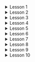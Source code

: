 <details>
<summary>Lesson 1</summary>
    <ul>
        <details>
        <summary>1. Programming paradigms</summary>
            <ul>
                <li>Programming paradigms nima va ular qaysilar ?</li>
                <li>Procedural Programming nima ?</li>
                <li>OOP nima ?</li>
                <li>Functional Programming nima ?</li>
                <li>Reactive Programming nima ?</li>
                <li>Procedural Programming and Object-oriented Programming farqi nima ?</li>
            </ul>
        </details>
    </ul>
    <ul>
        <details>
        <summary>2. OOP</summary>
            <ul>
                <li>OOP kontsepsiyalari qaysilar ?</li>
                <li>OOP ning asosiy ustunlari qaysilar ?</li>
                <li>Class deb nimaga aytiladi ?</li> 
                <li>Object deb nimaga aytiladi ?</li> 
                <li>Method deb nimaga aytiladi ?</li> 
                <li>Field deb nimaga aytiladi ?</li> 
            </ul>
        </details>
    </ul>
    <ul>
        <details>
        <summary>3. Constructor</summary>
            <ul>
                <li>Constructor nima uchun kerak ?</li>
                <li>Constructorning qanaqa turlari bor ?</li>
                <li>Biz constructor yaratsak ham class ichida default constructor bo'ladimi ?</li>
                <li>Constructor qachon chaqiriladi ?</li>
                <li>Bitta Class ichida bir nechta constructor bo'lishi mumkinmi ?</li>
                <li>Default Constructor qanaqa constructor ?</li>
                <li>No-Arg Constructor qanaqa constructor ?</li>
                <li>Parametrized Constructor qanaqa constructor ?</li>
                <li>Copy Constructor qanaqa constructor ?</li>
                <li>Chaining Constructor qanaqa constructor ?</li>
                <li>Compact Constructor qanaqa constructor ?</li>
            </ul>
        </details>
    </ul>
</details>

<details>
<summary>Lesson 2</summary>
    <ul>
        <details>
        <summary>1. Encapsulation</summary>
            <ul>
                <li>Encapsulation nima ? Nimaga Data hiding deyiladi ?</li>
                <li>Encapsulationga qanday erishamiz ?</li>
                <li>Encapsulationga qanday afzalliklari bor ?</li>
                <li>Getter va Setter methodlari nima fazifani bajaradi ? </li>
                <li>Getter va Setter methodlari ishlatilishidagi xatolar ? </li>
            </ul>
        </details>
    </ul>
    <ul>
        <details>
        <summary>2. Package</summary>
            <ul>
                <li>Packagelar bizga nimaga kerak ?</li>
                <li>Packagelarni qanday nomlash kerak ?</li>
                <li>Package azolari (members) deb nimaga aytiladi ?</li>
                <li>Tashqaridagi package azolaridan qanday foydalanish turlari bor ?</li>
            </ul>
        </details>
    </ul>
</details>

<details>
<summary>Lesson 3</summary>
    <ul>
        <details>
        <summary>1. Inheritance</summary>
            <ul>
                <li>Inheritance nima ?</li>
                <li>Inheritance nima uchun kerak ?</li>
                <li>Inheritancening qanaqa turlari bor ? va misollar keltiring.</li>
                <li>Javada bir nechta Inheritancedan foydalansa bo'ladimi ?</li>
                <li>Superclass va subclass qanday classlar ?</li>
                <li>Supclass superclassni nimalarini meros qilib oladi ?</li>
                <li>Cospic class deb qaysi classga aytiladi ?</li>
                <li>Cospic classning qanday methodlari bor ?</li>
            </ul>
        </details>
    </ul>
    <ul>
        <details>
        <summary>2. Access Modifier</summary>
            <ul>
                <li>Access modifierlar nima uchun kerak ?</li>
                <li>Access modifierning qanday turlari bor ? va tarif bering</li>
                <li>Private constructor yarata olamizmi ? va uning vazifasi qanday ?</li>
                <li>Access modifierlarini qaysilarini class bilan ishlata olamiz ?</li>
                <li>Biz SuperClassning protected constructoridan foydalana olamizmi ?</li>
                <li>Private modifier nimalarda ishlatiladi va ishlatish uchun qayerlarga ruxsat beradi ?</li>
            </ul>
        </details>
    </ul>
    <ul>
        <details>
        <summary>3. Relationships</summary>
            <ul>
                <li>Classlar orasida qanday relationshiplar bor ?</li>
                <li>User-A munosabat turi qayerda ishlatiladi ?</li>
                <li>Has-A munosabat turi qayerda ishlatiladi ?</li>
                <li>Is-A munosabat turi qayerda ishlatiladi ?</li>
                <li>Is-A munosabatga erishi uchun qanday keywordlar ishlatiladi ?</li>
                <li>Has-A munosabating qanday turlari bor ?</li>
                <li>Composition, Aggregation va Association farqlari ?</li>
            </ul>
        </details>
    </ul>
</details>

<details>
<summary>Lesson 4</summary>
    <ul>
        <details>
        <summary>1. Polymorphism</summary>
            <ul>
                <li>Polymorphism nima ?</li>
                <li>Polymorphismning turlari ?</li>
                <li>Static Polymorphism nima ?</li>
                <li>Dynamic Polymorphism nima ?</li>
                <li>Polymorphism va Inheritanceni farqi ?</li>
                <li>Polymorphismning foydali taraflari nima ?</li>
            </ul>
        </details>
    </ul>
    <ul>
        <details>
        <summary>2. Overloading</summary>
            <ul>
                <li>Overloading nima ?</li>
                <li>Overload methodning qoidalari ?</li>
                <li>Static methodlarni overload qilolamizmi ?</li>
                <li>Bir xil signature va har xil return type ga ega bo'lagn methodlar yarata olamizmi ?</li>
                <li>Overloading Dynamic binding ga misol bola oladimi ?</li>
             </ul>
        </details>
    </ul>
    <ul>
        <details>
        <summary>3. Overriding</summary>
            <ul>
                <li>Overriding nima ?</li>
                <li>Override methodining qoidalari ?</li>
                <li>Override qilingan methodni signatureini o'zgartira olamizmi ?</li>
                <li>Class fieldlari override boladimi?</li>
                <li>Binding nima ?</li>
                <li>Static Binding nima ?</li>
                <li>Dynamic Binding nima ?</li>
            </ul>
        </details>
    </ul>
    <ul>
        <details>
        <summary>4. Access Modifiers in case of Overriding</summary>
            <ul>
                <li>Static methodlarni override qila olamizmi ?</li>
                <li>Final methodlarni override qila olamizmi ?</li>
                <li>Private methodlarni override qila olamizmi ?</li>
                <li>Protected bolgan methodni override qilib boshqa access modifier bilan elon qila olamizmi?</li>
            </ul>
        </details>
    </ul>
</details>

<details>
<summary>Lesson 5</summary>
    <ul>
        <details>
        <summary>1. Abstraction</summary>
            <ul>
                <li>Abstraction nima ?</li>
                <li>Abstractionga qanday erishiladi ?</li>
                <li>Concrete class qanday class ?</li>
                <li>Concrete class va Abstract class farqlari ?</li>
                <li>Abstract classning qoidalari nima ?</li>
                <li>Abstract methodning qoidalari nima ?</li>
                <li>Abstractionning avzalliklari nima ?</li>
                <li>Abstract methodlarni static bo'la oladimi ?</li>
                <li>Abstract classdan object yarata olamizmi ?</li>
                <li>Abstract classning constructori bormi ?</li>
            </ul>
        </details>
    </ul>
    <ul>
        <details>
        <summary>2. Interface</summary>
            <ul>
                <li>Interface nima ?</li>
                <li>Interface nima uchun kerak ?</li>
                <li>Interfacening xususiyatlari qanday ?</li>
                <li>Interfacening qoidalari qanday ?</li>
                <li>Interfacening qoidalari qanday ?</li>
                <li>Access modifierlarning turlarini interface  methodlarida ishlata olamiz?</li>
                <li>Interfacelarning objectlarini yarata olamizmi ?</li>
                <li>Interfaceda static method yarata olamizmi?</li>
                <li>Interface bir necha voris olishni qo'llab quvvatlaydimi ?</li>
             </ul>
        </details>
    </ul>
    <ul>
        <details>
        <summary>3. Abstract class and Interface differance</summary>
            <ul>
                <li>Absract va Interface farqlari ?</li>
            </ul>
        </details>
    </ul>
    <ul>
        <details>
        <summary>4. Maker Interfaces</summary>
            <ul>
                <li>Marker interface qanday interface ?</li>
                <li>Marker interfacega misollar keltiring.</li>
            </ul>
        </details>
    </ul>
</details>

<details>
<summary>Lesson 6</summary>
    <ul>
        <details>
        <summary>1. Wrapper Classes</summary>
            <ul>
                <li>Wrapper Classlar nima ?</li>
                <li>Wrapper Classlar nimaga kerak ?</li>
                <li>Qanday Wrapper Classlar mavjud ?</li>
                <li>Wrapper Classlar qanday classlar ?</li>
                <li>Number Classning subclasslari qaysilar ?</li>
                <li>Character Classning qaysi interfacelardan voris olgan ?</li>
            </ul>
        </details>
    </ul>
    <ul>
        <details>
        <summary>2. Big Numbers</summary>
            <ul>
                <li>BigNumbers ning qanday turlari bor  ?</li>
                <li>What is BigDecimal Class ?</li>
                <li>What is BigNumber Class ?</li>
                <li>Arefmetik ammalarini (+,-,/,*) bu classlar bilan ishlata olamizmi ?</li>
             </ul>
        </details>
    </ul>
    <ul>
        <details>
        <summary>3. AutoBoxing and UnBoxing</summary>
            <ul>
                <li>AutoBoxing and Boxing nima uchun kerak ?</li>
                <li>Autoboxing nima ?</li>
                <li>Unboxing nima ?</li>
                <li>Narrowing and Widening nima ?</li>
            </ul>
        </details>
    </ul>
    <ul>
        <details>
        <summary>4. Inner Classes</summary>
            <ul>
                <li>Inner Class nima ?</li>
                <li>Inner Classlarning foydali tomonlari ?</li>
                <li>Inner Classning qanaqa turlari bor ?</li>
                <li>Static Inner Class Outer Classning non-static fieldlarga murojat qiloladimi ?</li>
                <li>Local innner class larni access modifierlar bilan e'lon qilib bo'ladimi ?</li>
            </ul>
        </details>
    </ul>
</details>

<details>
<summary>Lesson 7</summary>
    <ul>
        <details>
        <summary>1. Memory Management</summary>
            <ul>
                <li>Memory Management ?</li>
                <li>Xotira turlari ?</li>
                <li>Qaysilari asosiy xotiralar ?</li>
            </ul>
        </details>
    </ul>
    <ul>
        <details>
        <summary>2. Stack Memory</summary>
            <ul>
                <li>Stack xotira qanday xotira  ?</li>
                <li>Stack Frame nima ?</li>
                <li>Stack xotirasini avzalliklari ?</li>
                <li>LIFO nima  ?</li>
                <li>StackOverflow qachon yuzaga keladi ?</li>
             </ul>
        </details>
    </ul>
    <ul>
        <details>
        <summary>3. Heap and Method area</summary>
            <ul>
                <li>Heap qanday qismlardan iborat ?</li>
                <li>Nursery Space nima ?</li>
                <li>Nursery Space haqidagi muhim fikrlar ?</li>
                <li>Tenured Space nima ?</li>
                <li>Permanent Generation nima ?</li>
                <li>Metaspace nima ?</li>
                <li>Method Area nima ?</li>
            </ul>
        </details>
    </ul>
    <ul>
        <details>
        <summary>4. Method Parameters</summary>
            <ul>
                <li>Method Parameters ning turlarini ayting.</li>
                <li>Passing by Value nima ?</li>
                <li>Passing by Reference nima ?</li>
                <li>Javada passing by referance bormi ?</li>
                <li>Variable Arguments nima ?</li>
            </ul>
        </details>
    </ul>
    <ul>
        <details>
        <summary>5. Garbage Collector</summary>
            <ul>
                <li>Garbage Collector nima va uning vazifasi ?</li>
                <li>JVM Garbage Collector qanday bosqichlarni oz ichiga oladi ?</li>
                <li>Sweeping turlari qanday ?</li>
            </ul>
        </details>
    </ul>
</details>

<details>
<summary>Lesson 8</summary>
    <ul>
        <details>
        <summary>1. Non-Access Modifiers</summary>
            <ul>
                <li>non-access modifiers turlari?</li>
                <li>Har bir non-access modifier qayerlarda ishlatiladi ?</li>
            </ul>
        </details>
    </ul>
    <ul>
        <details>
        <summary>2. Record classes</summary>
            <ul>
                <li>Record claasslar qanday classlar ?</li>
                <li>Record Classining qanday constructorlari bor ?</li>
             </ul>
        </details>
    </ul>
    <ul>
        <details>
        <summary>3. Sealed Classes</summary>
            <ul>
                <li>Sealed Class lar qanday classlar ?</li>
                <li>Sealed Classlar nima uchun kerak ?</li>
            </ul>
        </details>
    </ul>
    <ul>
        <details>
        <summary>4. Static and Instance Initializer Block</summary>
            <ul>
                <li>Instance Initializer Block nima uchun kerak?</li>
                <li>Instance Initializer Block qachon ishlaydi?</li>
                <li>Static block qachon ishlaydi?</li>
                <li>Static va Instance Initializer block farqlari?</li>
            </ul>
        </details>
    </ul>
    <ul>
        <details>
        <summary>5. Variable Shadowing and Variable hiding</summary>
            <ul>
                <li>Variable Shadowing nima ?</li>
                <li>Variable hiding nima ?</li>
            </ul>
        </details>
    </ul>
</details>

<details>
<summary>Lesson 9</summary>
    <ul>
        <details>
        <summary>1. Type inference</summary>
            <ul>
                <li>Type inference nima?</li>
                <li>Var keywordni qachon ishlata olamiz, qachon ishlata olmaymiz ?</li>
            </ul>
        </details>
    </ul>
    <ul>
        <details>
        <summary>2. Enum Classes</summary>
            <ul>
                <li>Enum classlar qanday classlar ?</li>
                <li>Enum classidan object yaratib bo'ladimi ?</li>
                <li>Enum classining avzalliklari ?</li>
                <li>Enum classlari interfacelardan voris ololadimi ?</li>
                <li>Enumda constructor yarata olamizmi ?</li>
             </ul>
        </details>
    </ul>
    <ul>
        <details>
        <summary>3. Design Patterns</summary>
            <ul>
                <li>Design Patterns nima ?</li>
                <li>Design Patterns qandayturlarga bo'linadi ?</li>
                <li>Creational Design Patterns nimaga yordam beradi ?</li>
                <li>Singleton nima?</li>
                <li>Factory method nima?</li>
                <li>Builder nima?</li>
            </ul>
        </details>
    </ul>
    <ul>
        <details>
        <summary>4. Class Design Hints</summary>
            <ul>
                <li>Sinf yaratyapganda nimalarga e'tibor berish kerak?</li>
            </ul>
        </details>
    </ul>
    <ul>
        <details>
        <summary>5. JShell</summary>
            <ul>
                <li>JShell nima ?</li>
            </ul>
        </details>
    </ul>
</details>

<details>
<summary>Lesson 10</summary>
    <ul>
        <details>
        <summary>1. Objects Class</summary>
            <ul>
                <li>Objects classi qanday class?</li>
                <li>Objects classini qanday methodlari bor?</li>
            </ul>
        </details>
    </ul>
    <ul>
        <details>
        <summary>3. Generating Documentation</summary>
            <ul>
                <li>JavaDoc nima ?</li>
                <li>JavaDoc nima  uchun kerak ?</li>
                <li>JavaDoc nimalar  uchun documentation yaratadi ?</li>
                <li>Package uchun documentation yaratish uchun qanday file qo'shish kerak ?</li>
                <li>Documentation yaratish uchun qanday buyruq yoziladi ?</li>
             </ul>
        </details>
    </ul>
    <ul>
        <details>
        <summary>3. UUID</summary>
            <ul>
                <li>UUID nima ?</li>
                <li>UUID nima uchun kerak ?</li>
                <li>UUIDDagi M va N nimani bildiradi ?</li>
            </ul>
        </details>
    </ul>

</details>
